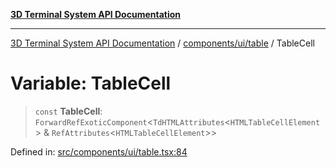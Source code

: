 [**3D Terminal System API Documentation**](../../../../README.md)

***

[3D Terminal System API Documentation](../../../../README.md) / [components/ui/table](../README.md) / TableCell

# Variable: TableCell

> `const` **TableCell**: `ForwardRefExoticComponent`\<`TdHTMLAttributes`\<`HTMLTableCellElement`\> & `RefAttributes`\<`HTMLTableCellElement`\>\>

Defined in: [src/components/ui/table.tsx:84](https://github.com/Dicommunitas/ThreeJS_Terminal_3D/blob/99a29fe17cab393c4120b6b5906a4ebb1fb3c239/src/components/ui/table.tsx#L84)
